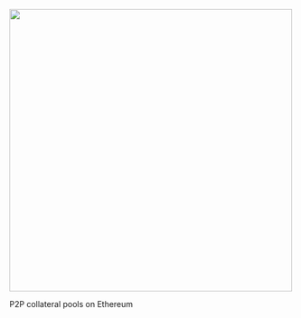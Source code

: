 <p><img src="https://surevx-public-assets1.s3.eu-west-2.amazonaws.com/SureVX_FF_300+dpi_01.png" width="500"/></p>
P2P collateral pools on Ethereum
